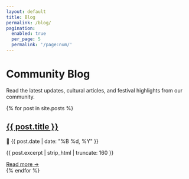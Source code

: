 ```yaml
---
layout: default
title: Blog
permalink: /blog/
pagination:
  enabled: true
  per_page: 5
  permalink: '/page:num/'
---
```


<div class="blog-container">
  <h1>Community Blog</h1>
  <p>Read the latest updates, cultural articles, and festival highlights from our community.</p>

  <div class="blog-list">
    {% for post in site.posts %}
      <div class="blog-card">
        <h2><a href="{{ post.url | relative_url }}">{{ post.title }}</a></h2>
        <p class="blog-meta">📅 {{ post.date | date: "%B %d, %Y" }}</p>
        <p>{{ post.excerpt | strip_html | truncate: 160 }}</p>
        <a href="{{ post.url | relative_url }}" class="read-more">Read more →</a>
      </div>
    {% endfor %}
  </div>